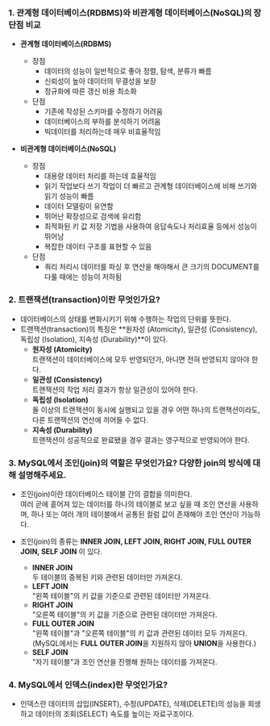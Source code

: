 ### **1. 관계형 데이터베이스(RDBMS)와 비관계형 데이터베이스(NoSQL)의 장단점 비교**

-  **관계형 데이터베이스(RDBMS)**   
    - 장점   
        - 데이터의 성능이 일반적으로 좋아 정렬, 탐색, 분류가 빠름
        - 신뢰성이 높아 데이터의 무결성을 보장
        - 정규화에 따른 갱신 비용 최소화
    - 단점
        - 기존에 작성된 스키마를 수정하기 어려움
        - 데이터베이스의 부하를 분석하기 어려움
        - 빅데이터를 처리하는데 매우 비효율적임

- **비관계형 데이터베이스(NoSQL)**
    - 장점
        - 대용량 데이터 처리를 하는데 효율적임
        - 읽기 작업보다 쓰기 작업이 더 빠르고 관계형 데이터베이스에 비해 쓰기와 읽기 성능이 빠름
        - 데이터 모델링이 유연함
        - 뛰어난 확장성으로 검색에 유리함
        - 최적화된 키 값 저장 기법을 사용하여 응답속도나 처리효율 등에서 성능이 뛰어남
        - 복잡한 데이터 구조를 표현할 수 있음
    - 단점
        - 쿼리 처리시 데이터를 파싱 후 연산을 해야해서 큰 크기의 DOCUMENT를 다룰 때에는 성능이 저하됨

### **2. 트랜잭션(transaction)이란 무엇인가요?**

- 데이터베이스의 상태를 변화시키기 위해 수행하는 작업의 단위를 뜻한다.
- 트랜잭션(transaction)의 특징은 **원자성 (Atomicity), 일관성 (Consistency), 독립성 (Isolation), 지속성 (Durability)**이 있다.   
    - **원자성 (Atomicity)**   
        트랜잭션이 데이터베이스에 모두 반영되던가, 아니면 전혀 반영되지 않아야 한다.
    - **일관성 (Consistency)**   
        트랜잭션의 작업 처리 결과가 항상 일관성이 있어야 한다.
    - **독립성 (Isolation)**   
        둘 이상의 트랜잭션이 동시에 실행되고 있을 경우 어떤 하나의 트랜잭션이라도, 다른 트랜잭션의 연산에 끼어들 수 없다.
    - **지속성 (Durability)**   
        트랜잭션이 성공적으로 완료됐을 경우 결과는 영구적으로 반영되어야 한다.

### **3. MySQL에서 조인(join)의 역할은 무엇인가요? 다양한 join의 방식에 대해 설명해주세요.**

- 조인(join)이란 데이터베이스 테이블 간의 결합을 의미한다.   
여러 곧에 흩어져 있는 데이터를 하나의 테이블로 보고 싶을 때 조인 연산을 사용하며, 하나 또는 여러 개의 테이블에서 공통된 컬럼 값이 존재해야 조인 연산이 가능하다.

- 조인(join)의 종류는 **INNER JOIN, LEFT JOIN, RIGHT JOIN, FULL OUTER JOIN, SELF JOIN** 이 있다.   
    - **INNER JOIN**   
        두 테이블의 중복된 키와 관련된 데이터만 가져온다.
    - **LEFT JOIN**   
        "왼쪽 테이블"의 키 값을 기준으로 관련된 데이터만 가져온다.
    - **RIGHT JOIN**   
        "오른쪽 테이블"의 키 값을 기준으로 관련된 데이터만 가져온다.
    - **FULL OUTER JOIN**   
        "왼쪽 테이블"과 "오른쪽 테이블"의 키 값과 관련된 데이터 모두 가져온다.   
        (MySQL에서는 **FULL OUTER JOIN**을 지원하지 않아 **UNION**을 사용한다.)
    - **SELF JOIN**   
        "자기 테이블"과 조인 연산을 진행해 원하는 데이터를 가져온다.

### **4. MySQL에서 인덱스(index)란 무엇인가요?**

- 인덱스란 데이터의 삽입(INSERT), 수정(UPDATE), 삭제(DELETE)의 성능을 희생하고 데이터의 조회(SELECT) 속도를 높이는 자료구조이다.
